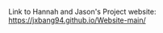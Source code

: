 Link to Hannah and Jason's Project website: https://jxbang94.github.io/Website-main/
<script src="https://gist.github.com/jxbang94/7aded13abb7be5e5553893f68c624b3e.js"></script>
